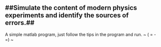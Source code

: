 ##Simulate the content of modern physics experiments and identify the sources of errors.##
---------------------------------------------------------------------
A simple matlab program, just follow the tips in the program and run.
                            ~ ( = - =) ~
